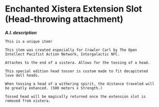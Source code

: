 # Enchanted Xistera Extension Slot (Head-throwing attachment)
***A.I. description***
```
This is a unique item!

This item was created especially for Crawler Carl by The Open Intellect Pacifist Action Network, Intergalactic NFC.

Attaches to the end of a xistera. Allows for the tossing of a head.

This special edition head tosser is custom made to fit decapitated love doll heads.

When tossing a head of a withering spirit, the distance traveled will be greatly enhanced. (500 meters x Strength.)

Tossed head will be magically returned once the extension slot is removed from xistera.
```